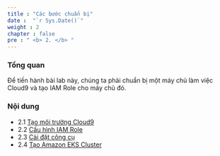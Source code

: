 ```yaml
---
title : "Các bước chuẩn bị"
date :  "`r Sys.Date()`" 
weight : 2 
chapter : false
pre : " <b> 2. </b> "
---
```

### Tổng quan
Để tiến hành bài lab này, chúng ta phải chuẩn bị một máy chủ làm việc Cloud9 và tạo IAM Role cho máy chủ đó.

### Nội dung
+ 2.1 [Tạo môi trường Cloud9](../2-prerequiste/2.1-createcloud9workspace/)
+ 2.2 [Cấu hình IAM Role](../2-prerequiste/2.2-modifyiamrole/)
+ 2.3 [Cài đặt công cụ](../2-prerequiste/2.3-installation/)
+ 2.4 [Tạo Amazon EKS Cluster](../2-prerequiste/2.4-createekscluster/)